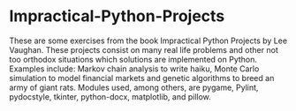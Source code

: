 # Impractical-Python-Projects
These are some exercises from the book Impractical Python Projects by Lee Vaughan. 
These projects consist on many real life problems and other not too orthodox situations which solutions are implemented on Python. 
Examples include: Markov chain analysis to write haiku, Monte Carlo simulation to model financial markets and genetic algorithms to breed an army of giant rats. 
Modules used, among others, are pygame, Pylint, pydocstyle, tkinter, python-docx, matplotlib, and pillow.
